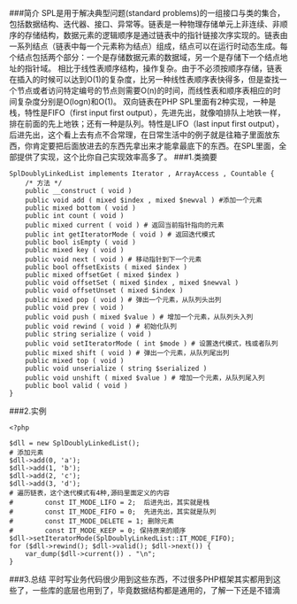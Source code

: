 ###简介
SPL是用于解决典型问题(standard problems)的一组接口与类的集合，包括数据结构、迭代器、接口、异常等。链表是一种物理存储单元上非连续、非顺序的存储结构，数据元素的逻辑顺序是通过链表中的指针链接次序实现的。链表由一系列结点（链表中每一个元素称为结点）组成，结点可以在运行时动态生成。每个结点包括两个部分：一个是存储数据元素的数据域，另一个是存储下一个结点地址的指针域。 相比于线性表顺序结构，操作复杂。由于不必须按顺序存储，链表在插入的时候可以达到O(1)的复杂度，比另一种线性表顺序表快得多，但是查找一个节点或者访问特定编号的节点则需要O(n)的时间，而线性表和顺序表相应的时间复杂度分别是O(logn)和O(1)。
双向链表在PHP SPL里面有2种实现，一种是栈，特性是FIFO（first input first output），先进先出，就像咱排队上地铁一样，排在前面的先上地铁；还有一种是队列。特性是LIFO（last input first output），后进先出，这个看上去有点不合常理，在日常生活中的例子就是往箱子里面放东西，你肯定要把后面放进去的东西先拿出来才能拿最底下的东西。在SPL里面，全部提供了实现，这个比你自己实现效率高多了。
###1.类摘要
```
SplDoublyLinkedList implements Iterator , ArrayAccess , Countable {
	/* 方法 */
	public __construct ( void )
	public void add ( mixed $index , mixed $newval ) #添加一个元素
	public mixed bottom ( void ) 
	public int count ( void ) 
	public mixed current ( void ) # 返回当前指针指向的元素
	public int getIteratorMode ( void ) # 返回迭代模式
	public bool isEmpty ( void )
	public mixed key ( void )
	public void next ( void ) # 移动指针到下一个元素
	public bool offsetExists ( mixed $index )
	public mixed offsetGet ( mixed $index )
	public void offsetSet ( mixed $index , mixed $newval )
	public void offsetUnset ( mixed $index )
	public mixed pop ( void ) # 弹出一个元素，从队列头出列
	public void prev ( void )
	public void push ( mixed $value ) # 增加一个元素，从队列头入列
	public void rewind ( void ) # 初始化队列
	public string serialize ( void )
	public void setIteratorMode ( int $mode ) # 设置迭代模式，栈或者队列
	public mixed shift ( void ) # 弹出一个元素，从队列尾出列
	public mixed top ( void )
	public void unserialize ( string $serialized )
	public void unshift ( mixed $value ) # 增加一个元素，从队列尾入列
	public bool valid ( void )
}
```
###2.实例
```
<?php

$dll = new SplDoublyLinkedList();
# 添加元素
$dll->add(0, 'a');
$dll->add(1, 'b');
$dll->add(2, 'c');
$dll->add(3, 'd');
# 遍历链表，这个迭代模式有4种,源码里面定义的内容
#        const IT_MODE_LIFO = 2;  后进先出，其实就是栈
#        const IT_MODE_FIFO = 0;  先进先出，其实就是队列
#        const IT_MODE_DELETE = 1; 删除元素
#        const IT_MODE_KEEP = 0; 保持原来的顺序
$dll->setIteratorMode(SplDoublyLinkedList::IT_MODE_FIFO);
for ($dll->rewind(); $dll->valid(); $dll->next()) {
    var_dump($dll->current()) . "\n";
}
```
###3.总结
平时写业务代码很少用到这些东西，不过很多PHP框架其实都用到这些了，一些库的底层也用到了，毕竟数据结构都是通用的，了解一下还是不错滴